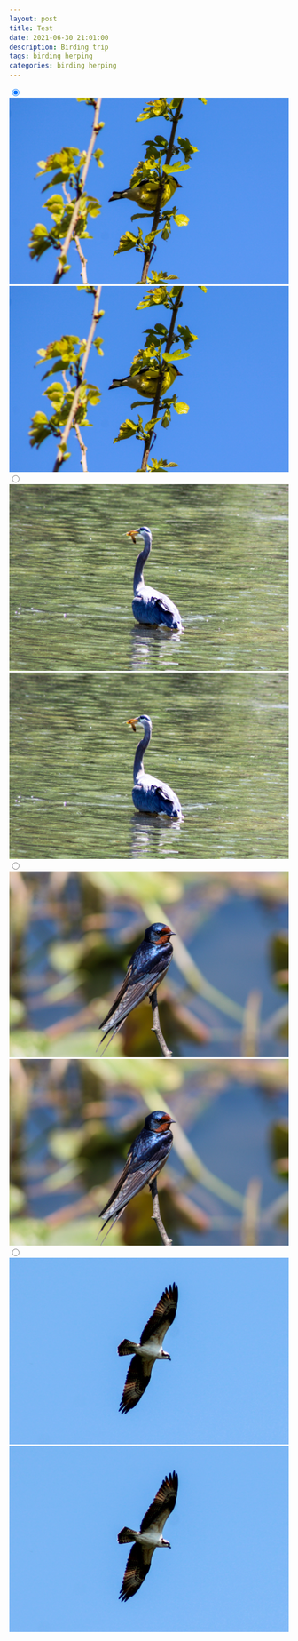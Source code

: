 ```yaml
---
layout: post
title: Test
date: 2021-06-30 21:01:00
description: Birding trip
tags: birding herping
categories: birding herping
---
```



<section class="gallery">
  <div class="gallery__item">
    <input type="radio" id="img-1" checked name="gallery" class="gallery__selector"/>
    <img class="gallery__img" src="assets/img/goldfinch.jpg" alt=""/>
    <label for="img-1" class="gallery__thumb"><img src="assets/img/goldfinch.jpg" alt=""/></label>
  </div>
  <div class="gallery__item">
    <input type="radio" id="img-2" name="gallery" class="gallery__selector"/>
    <img class="gallery__img" src="assets/img/blue_heron.jpg" alt=""/>
    <label for="img-2" class="gallery__thumb"><img src="assets/img/blue_heron.jpg" alt=""/></label>
  </div>
  <div class="gallery__item">
    <input type="radio" id="img-3" name="gallery" class="gallery__selector"/>
    <img class="gallery__img" src="assets/img/barn_swallow1.jpg" alt=""/>
    <label for="img-3" class="gallery__thumb"><img src="assets/img/barn_swallow1.jpg" alt=""/></label>
  </div>
  <div class="gallery__item">
    <input type="radio" id="img-4" name="gallery" class="gallery__selector"/>
    <img class="gallery__img" src="assets/img/osprey2.jpg" alt=""/>
    <label for="img-4" class="gallery__thumb"><img src="assets/img/osprey2.jpg" alt=""/></label>
  </div>
</section>
